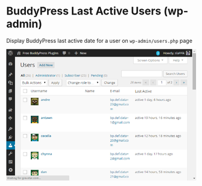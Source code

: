 BuddyPress Last Active Users (wp-admin)
======================================

Display BuddyPress last active date for a user on `wp-admin/users.php` page

![Last Active Date](https://raw.githubusercontent.com/slaFFik/buddypress-last-active-users-wp-admin/master/screenshot-1.png)
